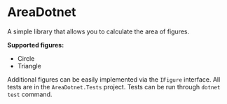 # AreaDotnet

A simple library that allows you to calculate the area of figures.

**Supported figures:**
- Circle
- Triangle

Additional figures can be easily implemented via the `IFigure` interface.
All tests are in the `AreaDotnet.Tests` project. Tests can be run through `dotnet test` command.
